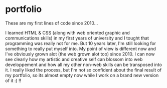 # portfolio
These are my first lines of code since 2010...

I learned HTML & CSS (along with web oriented graphic and communications skills) in my first years of university and I tought that programming was really not for me.
But 10 years later, I'm still looking for something to really put myself into. 
My point of view is different now and I've obviously grown alot (the web grown alot too) since 2010. 
I can now see clearly how my artistic and creative self can blossom into web developpement and how all my other non-web skills can be transposed into it.
I really liked the process, but I'm not so confident about the final result of my portfolio, so its almost empty now while I work on a brand new version of it :) !!
